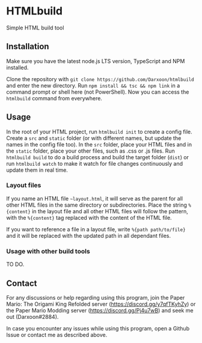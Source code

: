 # HTMLbuild

Simple HTML build tool

## Installation

Make sure you have the latest node.js LTS version, TypeScript and NPM installed.

Clone the repository with `git clone https://github.com/Darxoon/htmlbuild` and enter the new directory.
Run `npm install && tsc && npm link` in a command prompt or shell here (not PowerShell). Now you can access the `htmlbuild` command from everywhere.

## Usage

In the root of your HTML project, run `htmlbuild init` to create a config file. Create a `src` and `static` folder (or with different names, but update the names in the config file too). In the `src` folder, place your HTML files and in the `static` folder, place your other files, such as .css or .js files. Run `htmlbuild build` to do a build process and build the target folder (`dist`) or run `htmlbuild watch` to make it watch for file changes continuously and update them in real time.

### Layout files

If you name an HTML file `~layout.html`, it will serve as the parent for all other HTML files in the same directory or subdirectories. Place the string `%{content}` in the layout file and all other HTML files will follow the pattern, with the `%{content}` tag replaced with the content of the HTML file.

If you want to reference a file in a layout file, write `%{path path/to/file}` and it will be replaced with the updated path in all dependant files.

### Usage with other build tools

TO DO.

## Contact

For any discussions or help regarding using this program, join the Paper Mario: The Origami King Refolded server (https://discord.gg/y7qfTKyhZy) or the Paper Mario Modding server (https://discord.gg/Pj4u7wB) and seek me out (Darxoon#2884).

In case you encounter any issues while using this program, open a Github Issue or contact me as described above.
